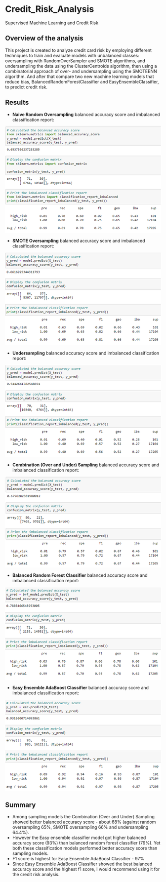# Credit_Risk_Analysis
Supervised Machine Learning and Credit Risk



## Overview of the analysis

This project is created to analyze credit card risk by employing different techniques to train and evaluate models with unbalanced classes: oversampling with RandomOverSampler and SMOTE algorithms, and undersampling the data using the ClusterCentroids algorithm, then using a combinatorial approach of over- and undersampling using the SMOTEENN algorithm.  And after that compare two new machine learning models that reduce bias, BalancedRandomForestClassifier and EasyEnsembleClassifier, to predict credit risk.



## Results

- **Naive Random Oversampling**  balanced accuracy score and imbalanced classification report:

![ran_oversampling.png](ran_oversampling.png)

- **SMOTE Oversampling** balanced accuracy score and imbalanced classification report:

![SMOTE_oversampling.png](SMOTE_oversampling.png)

- **Undersampling** balanced accuracy score and imbalanced classification report:

![undersampling.png](undersampling.png)

- **Combination (Over and Under) Sampling** balanced accuracy score and imbalanced classification report:

![comb.png](comb.png)

- **Balanced Random Forest Classifier** balanced accuracy score and imbalanced classification report:

![ran_forest.png](ran_forest.png)

- **Easy Ensemble AdaBoost Classifier** balanced accuracy score and imbalanced classification report:

![AdaBoost.png](AdaBoost.png)



## Summary

- Among sampling models the Combination (Over and Under) Sampling showed better  balanced accuracy score - about 68% (against random oversampling 65%, SMOTE oversampling 66% and undersampling 64.4%).
- However the Easy ensemble classifier model got higher balanced accuracy score (93%) than balanced random forest classifier (79%). Yet both these classification models performed better accuracy score than sampling models.
- F1 score is highest for Easy Ensemble AdaBoost Classifier - 97%
- Since Easy Ensemble AdaBoost Classifier showed the best  balanced accuracy score and the highest f1 score, I would recommend using it for the credit risk analysis.
